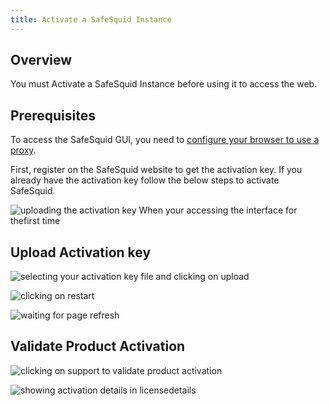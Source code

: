```yaml
---
title: Activate a SafeSquid Instance
---
```


## Overview

You must Activate a SafeSquid Instance before using it to access the web.

## Prerequisites

To access the SafeSquid GUI, you need to [configure your browser to use a proxy](https://help.safesquid.com/portal/en/kb/articles/how-to-configure-proxy-in-a-browser).

First, register on the SafeSquid website to get the activation key. If you already have the activation key follow the below steps to activate SafeSquid.

![uploading the activation key When your accessing the interface for thefirst time](/img/How_To/Activate_a_SafeSquid_Instance/image1.webp)

## Upload Activation key

![selecting your activation key file and clicking on upload](/img/How_To/Activate_a_SafeSquid_Instance/image2.webp)

![clicking on restart](/img/How_To/Activate_a_SafeSquid_Instance/image3.webp)

![waiting for page refresh](/img/How_To/Activate_a_SafeSquid_Instance/image4.webp)

## Validate Product Activation

![clicking on support to validate product activation](/img/How_To/Activate_a_SafeSquid_Instance/image5.webp)

![showing activation details in licensedetails](/img/How_To/Activate_a_SafeSquid_Instance/image6.webp)
